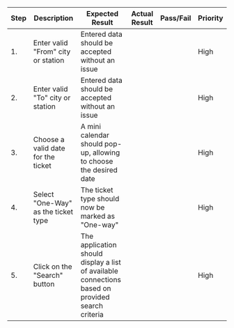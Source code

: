 | Step         | Description            | Expected Result | Actual Result | Pass/Fail | Priority |
|--------------|------------------------|-----------------|---------------|-----------|----------|
| 1.           | Enter valid "From" city or station | Entered data should be accepted without an issue |     |     | High |
| 2.           | Enter valid "To" city or station | Entered data should be accepted without an issue |     |     | High |
| 3.           | Choose a valid date for the ticket | A mini calendar should pop-up, allowing to choose the desired date |     |     | High |
| 4.           | Select "One-Way" as the ticket type | The ticket type should now be marked as "One-way" |     |     | High |
| 5.           | Click on the "Search" button | The application should display a list of available connections based on provided search criteria |     |     | High |

